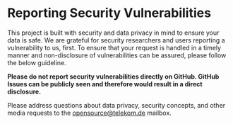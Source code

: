 # Reporting Security Vulnerabilities

This project is built with security and data privacy in mind to ensure your data is safe. 
We are grateful for security researchers and users reporting a vulnerability to us, first. 
To ensure that your request is handled in a timely manner and non-disclosure of vulnerabilities 
can be assured, please follow the below guideline.

**Please do not report security vulnerabilities directly on GitHub. 
GitHub Issues can be publicly seen and therefore would result in a direct disclosure.**

Please address questions about data privacy, security concepts, 
and other media requests to the opensource@telekom.de mailbox.
